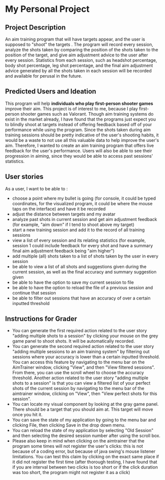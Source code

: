 # My Personal Project

## Project Description
An aim training program that will have targets appear, and the user is supposed to "shoot" the targets . 
The program will record every session, analyze the shots taken by comparing the position
of the shots taken to the position of the target, and give aim adjustment advice to the user after every session. 
Statistics from each session, such as headshot percentage, body shot percentage, leg shot 
percentage, and the final aim adjustment advice generated by all the shots taken in each session will be recorded and 
available for perusal in the future.

## Predicted Users and Ideation
This program will help **individuals who play first-person shooter games** improve their aim. This project is of interest to
me, because I play first-person shooter games such as Valorant. Though aim training systems do exist in the market
already, I have found that the programs just expect you to blindly shoot at targets instead of offering feedback based 
off of your performance while using the program. Since the shots taken during aim training sessions should be pretty 
indicative of the user's shooting habits, it would be a waste to not use all this valuable data to help improve the 
user's aim. Therefore, I wanted to create an aim training program that offers live feedback for the user's performance. 
Users will also be able to see their progression in aiming, since they would be able to access past sessions' 
statistics.
 

## User stories
As a user, I want to be able to :
- choose a point where my bullet is going (for console, it could be typed coordinates, for
the visualized program, it could be where the mouse taps on the interface) and have it be recorded
- adjust the distance between targets and my avatar
- analyze past shots in current session and get aim adjustment feedback (for example, "aim down" if I tend to 
shoot above my target)
- start a new training session and add it to the record of all training sessions
- view a list of every session and its relating statistics (for example, session 1 could include feedback for every shot and have a summary
 final aim adjustment feedback being "aim higher")
- add multiple (all) shots taken to a list of shots taken by the user in every session
- be able to view a list of all shots and suggestions given during the current session, as well as the final accuracy and summary 
suggestion given
- be able to have the option to save my current session to file
- be able to have the option to reload the file of a previous session and continue that session
- be able to filter out sessions that have an accuracy of over a certain inputted threshold

## Instructions for Grader 
- You can generate the first required action related to the user story "adding multiple shots to a session" by clicking
your mouse on the grey game panel to shoot shots. It will be automatically recorded.
- You can generate the second required action related to the user story "adding multiple sessions to an aim training 
system" by filtering out sessions where your accuracy is lower than a certain inputted threshold. You can access this 
feature by navigating to the menu bar on the AimTrainer window, clicking "View", and then "View filtered sessions". From 
there, you can use the scroll wheel to choose the accuracy threshold. Another action related to the user story "adding 
multiple shots to a session" is that you can view a filtered list of your perfect shots of the current session by 
navigating to the menu bar of the aimtrainer window, clicking on "View", then "View perfect shots for this session".
- You can locate my visual component by looking at the gray game panel. There should be a target that you 
should aim at. This target will move once you hit it.
- You can save the state of my application by going to the menu bar and clicking File, then clicking Save in the drop
down menu.
- You can reload the state of my application by selecting "Old Session" and then selecting the desired session number 
after using the scroll box. 
- Please also keep in mind when clicking on the aimtrainer that the program some times will not register the user's 
clicks: this is not because of a coding error, but because of java swing's mouse listener limitations. You can test this
claim by clicking on the exact same place if it did not register the first time (after thorough testing, I have found 
that if you are interval between two clicks is too short or if the click duration was too short, the program might not 
register it as a click)